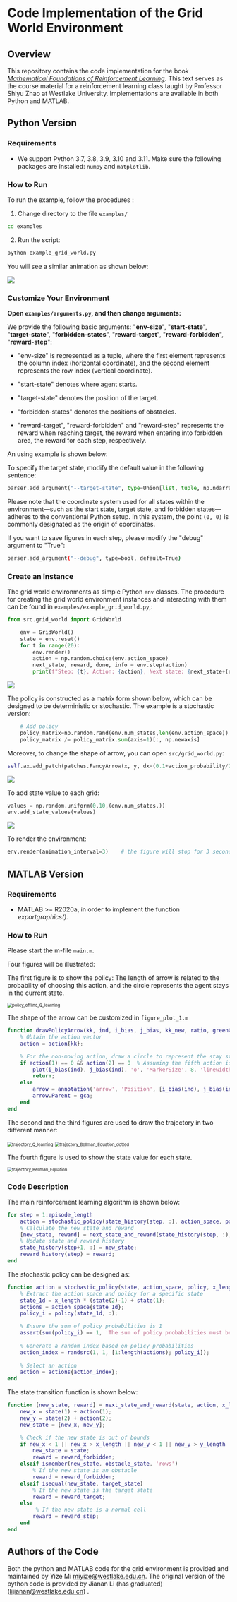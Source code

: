 # Code Implementation of  the Grid World Environment 

## Overview

This repository contains the code implementation for the book *[Mathematical Foundations of Reinforcement Learning](https://github.com/MathFoundationRL/Book-Mathematical-Foundation-of-Reinforcement-Learning)*. This text serves as the course material for a reinforcement learning class taught by Professor Shiyu Zhao at Westlake University. Implementations are available in both Python and MATLAB.



## Python Version

### Requirements

- We support Python 3.7, 3.8, 3.9,  3.10 and 3.11. Make sure the following packages are installed: `numpy` and `matplotlib`.


### How to Run

To run the example, follow the procedures :

1. Change directory to the file `examples/`

```bash
cd examples
```

2. Run the script:

```bash
python example_grid_world.py
```

You will see a similar animation as shown below:

![](python_version/plots/sample4.png)



### Customize Your Environment

**Open `examples/arguments.py`, and then change arguments:**

We provide the following basic arguments: "**env-size**", "**start-state**", "**target-state**", "**forbidden-states**", "**reward-target**", "**reward-forbidden**", "**reward-step**":

- "env-size" is represented as a tuple, where the first element represents the column index (horizontal coordinate), and the second element represents the row index (vertical coordinate).

- "start-state" denotes where agent starts.

- "target-state" denotes the position of the target. 

- "forbidden-states" denotes the positions of obstacles. 

- "reward-target", "reward-forbidden" and "reward-step" represents the reward when reaching target, the reward when entering into forbidden area, the reward for each step, respectively.  

An using example is shown below:

To specify the target state, modify the default value in the following sentence:

```python
parser.add_argument("--target-state", type=Union[list, tuple, np.ndarray], default=(4,4))
```

Please note that the coordinate system used for all states within the environment—such as the start state, target state, and forbidden states—adheres to the conventional Python setup. In this system, the point `(0, 0)` is commonly designated as the origin of coordinates.



If you want to save figures in each step, please modify the "debug" argument to  "True":

```bash
parser.add_argument("--debug", type=bool, default=True)
```



### Create an Instance

The grid world environments as simple Python `env` classes. The procedure for creating the grid world environment instances and interacting with them can be found in `examples/example_grid_world.py`,:

```python
from src.grid_world import GridWorld

 	env = GridWorld()
    state = env.reset()               
    for t in range(20):
        env.render()
        action = np.random.choice(env.action_space)
        next_state, reward, done, info = env.step(action)
        print(f"Step: {t}, Action: {action}, Next state: {next_state+(np.array([1,1]))}, Reward: {reward}, Done: {done}")

```

![](python_version/plots/sample1.png)

The policy is constructed as a matrix form shown below, which can be designed to be deterministic or stochastic. The example is a stochastic version:

 ```python
     # Add policy
     policy_matrix=np.random.rand(env.num_states,len(env.action_space))                                       
     policy_matrix /= policy_matrix.sum(axis=1)[:, np.newaxis] 
 ```

Moreover, to change the shape of arrow, you can open `src/grid_world.py`:

 ```python
self.ax.add_patch(patches.FancyArrow(x, y, dx=(0.1+action_probability/2)*dx, dy=(0.1+action_probability/2)*dy, color=self.color_policy, width=0.001, head_width=0.05))   
 ```



![](python_version/plots/sample2.png)

 To add state value to each grid:

```python
values = np.random.uniform(0,10,(env.num_states,))
env.add_state_values(values)
```

![](python_version/plots/sample3.png)

To render the environment:

```python
env.render(animation_interval=3)    # the figure will stop for 3 seconds
```



## MATLAB Version

### Requirements

- MATLAB >= R2020a, in order to implement the function *exportgraphics()*.

### How to Run

Please start the m-file `main.m`. 

Four figures will be illustrated: 

The first figure is to show the policy: The length of arrow is related to the probability of choosing this action, and the circle represents the agent stays in the current state.

<img src="matlab_version/policy_offline_Q_learning.jpg" alt="policy_offline_Q_learning" style="zoom:67%;" />

The shape of the arrow can be customized in `figure_plot_1.m`

```matlab
function drawPolicyArrow(kk, ind, i_bias, j_bias, kk_new, ratio, greenColor, action)
    % Obtain the action vector
    action = action{kk};

    % For the non-moving action, draw a circle to represent the stay state
    if action(1) == 0 && action(2) == 0  % Assuming the fifth action is to stay
        plot(i_bias(ind), j_bias(ind), 'o', 'MarkerSize', 8, 'linewidth', 2, 'color', greenColor);
        return;
    else
        arrow = annotation('arrow', 'Position', [i_bias(ind), j_bias(ind), ratio * kk_new * action(1), - ratio * kk_new * action(2)], 'LineStyle', '-', 'Color', greenColor, 'LineWidth', 2);
        arrow.Parent = gca;
    end
end
```

The second and the third figures are used to draw the trajectory in two different manner: 

<img src="matlab_version/trajectory_Q_learning.jpg" alt="trajectory_Q_learning" style="zoom:67%;" />

<img src="matlab_version/trajectory_Bellman_Equation_dotted.jpg" alt="trajectory_Bellman_Equation_dotted" style="zoom:67%;" />

The fourth figure is used to show the state value for each state. 

<img src="matlab_version/trajectory_Bellman_Equation.jpg" alt="trajectory_Bellman_Equation" style="zoom:67%;" />

### Code Description

The main reinforcement learning algorithm is shown below:

```matlab
for step = 1:episode_length
    action = stochastic_policy(state_history(step, :), action_space, policy, x_length, y_length);   
    % Calculate the new state and reward
    [new_state, reward] = next_state_and_reward(state_history(step, :), action, x_length, y_length, final_state, obstacle_state, reward_forbidden, reward_target, reward_step);
    % Update state and reward history
    state_history(step+1, :) = new_state;
    reward_history(step) = reward;
end
```

The stochastic policy can be designed as:

```matlab
function action = stochastic_policy(state, action_space, policy, x_length, y_length)
    % Extract the action space and policy for a specific state
    state_1d = x_length * (state(2)-1) + state(1); 
    actions = action_space{state_1d};
    policy_i = policy(state_1d, :);

    % Ensure the sum of policy probabilities is 1
    assert(sum(policy_i) == 1, 'The sum of policy probabilities must be 1.');
    
    % Generate a random index based on policy probabilities
    action_index = randsrc(1, 1, [1:length(actions); policy_i]);
    
    % Select an action
    action = actions{action_index};
end
```

The state transition function is shown below:

```matlab
function [new_state, reward] = next_state_and_reward(state, action, x_length, y_length, target_state, obstacle_state, reward_forbidden, reward_target, reward_step)
    new_x = state(1) + action(1);
    new_y = state(2) + action(2);
    new_state = [new_x, new_y];

    % Check if the new state is out of bounds
    if new_x < 1 || new_x > x_length || new_y < 1 || new_y > y_length
        new_state = state;
        reward = reward_forbidden;
    elseif ismember(new_state, obstacle_state, 'rows')
        % If the new state is an obstacle
        reward = reward_forbidden;
    elseif isequal(new_state, target_state)
        % If the new state is the target state
        reward = reward_target;
    else
         % If the new state is a normal cell
        reward = reward_step;
    end
end
```

## Authors of the Code

Both the python and MATLAB code for the grid environment is provided and maintained by Yize Mi miyize@westlake.edu.cn. The original version of the python code is provided by Jianan Li (has graduated) (lijianan@westlake.edu.cn) . 

